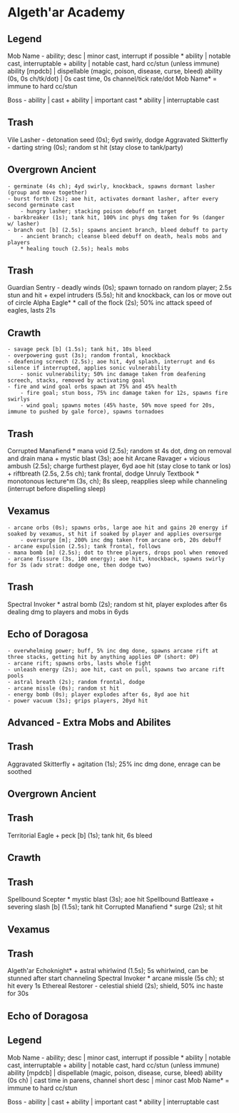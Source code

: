 # Algeth'ar Academy

## Legend
Mob Name
    - ability; desc   | minor cast, interrupt if possible
    * ability         | notable cast, interruptable
    + ability         | notable cast, hard cc/stun (unless immune)
      ability [mpdcb] | dispellable (magic, poison, disease, curse, bleed)
    ability (0s, 0s ch/tk/dot) | 0s cast time, 0s channel/tick rate/dot
Mob Name* = immune to hard cc/stun

Boss
    - ability | cast
    + ability | important cast
    * ability | interruptable cast

## Trash
Vile Lasher
    - detonation seed (0s); 6yd swirly, dodge
Aggravated Skitterfly
    - darting string (0s); random st hit (stay close to tank/party)

## Overgrown Ancient
    - germinate (4s ch); 4yd swirly, knockback, spawns dormant lasher (group and move together)
    - burst forth (2s); aoe hit, activates dormant lasher, after every second germinate cast
        - hungry lasher; stacking poison debuff on target
    - barkbreaker (1s); tank hit, 100% inc phys dmg taken for 9s (danger w/ lasher)
    - branch out [b] (2.5s); spawns ancient branch, bleed debuff to party
        - ancient branch; cleanse bleed debuff on death, heals mobs and players
        * healing touch (2.5s); heals mobs

## Trash
Guardian Sentry
    - deadly winds (0s); spawn tornado on random player; 2.5s stun and hit
    + expel intruders (5.5s); hit and knockback, can los or move out of circle
Alpha Eagle*
    * call of the flock (2s); 50% inc attack speed of eagles, lasts 21s

## Crawth
    - savage peck [b] (1.5s); tank hit, 10s bleed
    - overpowering gust (3s); random frontal, knockback
    - deafening screech (2.5s); aoe hit, 4yd splash, interrupt and 6s silence if interrupted, applies sonic vulnerability
        - sonic vulnerability; 50% inc damage taken from deafening screech, stacks, removed by activating goal
    - fire and wind goal orbs spawn at 75% and 45% health
        - fire goal; stun boss, 75% inc damage taken for 12s, spawns fire swirlys
        - wind goal; spawns motes (45% haste, 50% move speed for 20s, immune to pushed by gale force), spawns tornadoes

## Trash
Corrupted Manafiend
    * mana void (2.5s); random st 4s dot, dmg on removal and drain mana
    + mystic blast (3s); aoe hit
Arcane Ravager
    + vicious ambush (2.5s); charge furthest player, 6yd aoe hit (stay close to tank or los)
    + riftbreath (2.5s, 2.5s ch); tank frontal, dodge
Unruly Textbook
    * monotonous lecture^m (3s, ch); 8s sleep, reapplies sleep while channeling (interrupt before dispelling sleep)

## Vexamus
    - arcane orbs (0s); spawns orbs, large aoe hit and gains 20 energy if soaked by vexamus, st hit if soaked by player and applies oversurge
        - oversurge [m]; 200% inc dmg taken from arcane orb, 20s debuff
    - arcane expulsion (2.5s); tank frontal, follows
    - mana bomb [m] (2.5s); dot to three players, drops pool when removed
    - arcane fissure (3s, 100 energy); aoe hit, knockback, spawns swirly for 3s (adv strat: dodge one, then dodge two)

## Trash
Spectral Invoker
    * astral bomb (2s); random st hit, player explodes after 6s dealing dmg to players and mobs in 6yds

## Echo of Doragosa
    - overwhelming power; buff, 5% inc dmg done, spawns arcane rift at three stacks, getting hit by anything applies OP (short: OP)
    - arcane rift; spawns orbs, lasts whole fight
    - unleash energy (2s); aoe hit, cast on pull, spawns two arcane rift pools
    - astral breath (2s); random frontal, dodge
    - arcane missle (0s); random st hit
    - energy bomb (0s); player explodes after 6s, 8yd aoe hit
    - power vacuum (3s); grips players, 20yd hit




## Advanced - Extra Mobs and Abilites

## Trash
Aggravated Skitterfly
    + agitation (1s); 25% inc dmg done, enrage can be soothed

## Overgrown Ancient

## Trash
Territorial Eagle
    + peck [b] (1s); tank hit, 6s bleed

## Crawth

## Trash
Spellbound Scepter
    * mystic blast (3s); aoe hit
Spellbound Battleaxe
    + severing slash [b] (1.5s); tank hit
Corrupted Manafiend
    * surge (2s); st hit

## Vexamus

## Trash
Algeth'ar Echoknight*
    + astral whirlwind (1.5s); 5s whirlwind, can be stunned after start channeling
Spectral Invoker
    * arcane missle (5s ch); st hit every 1s
Ethereal Restorer
    - celestial shield (2s); shield, 50% inc haste for 30s

## Echo of Doragosa










## Legend
Mob Name
    - ability; desc   | minor cast, interrupt if possible
    * ability         | notable cast, interruptable
    + ability         | notable cast, hard cc/stun (unless immune)
      ability [mpdcb] | dispellable (magic, poison, disease, curse, bleed)
      ability (0s ch) | cast time in parens, channel
    short desc        | minor cast
Mob Name* = immune to hard cc/stun

Boss
    - ability | cast
    + ability | important cast
    * ability | interruptable cast
